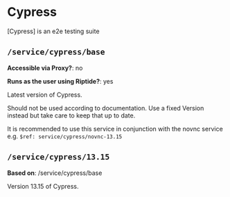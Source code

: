# Cypress

[Cypress] is an e2e testing suite


## `/service/cypress/base`

**Accessible via Proxy?**: no

**Runs as the user using Riptide?**: yes

Latest version of Cypress.

Should not be used according to documentation. Use a fixed Version instead but take care to keep that up to date.

It is recommended to use this service in conjunction with the novnc service e.g. `$ref: service/cypress/novnc-13.15`

## `/service/cypress/13.15`

**Based on**: /service/cypress/base

Version 13.15 of Cypress.

[redis]: https://www.cypress.io/
